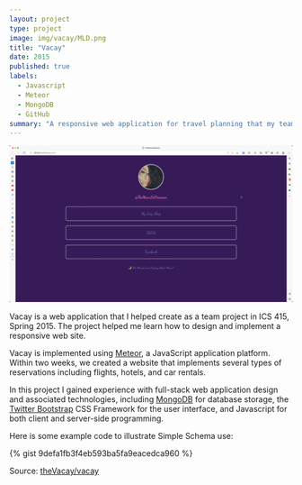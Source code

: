```yaml
---
layout: project
type: project
image: img/vacay/MLD.png
title: "Vacay"
date: 2015
published: true
labels:
  - Javascript
  - Meteor
  - MongoDB
  - GitHub
summary: "A responsive web application for travel planning that my team developed in ICS 415."
---
```


<img class="img-fluid" src="../img/vacay/MLD.png">

Vacay is a web application that I helped create as a team project in ICS 415, Spring 2015. The project helped me learn how to design and implement a responsive web site.

Vacay is implemented using [Meteor](http://meteor.com), a JavaScript application platform. Within two weeks, we created a website that implements several types of reservations including flights, hotels, and car rentals.

In this project I gained experience with full-stack web application design and associated technologies, including [MongoDB](http://mongodb.com) for database storage, the [Twitter Bootstrap](http://getbootstrap.com/) CSS Framework for the user interface, and Javascript for both client and server-side programming. 

Here is some example code to illustrate Simple Schema use:

{% gist 9defa1fb3f4eb593ba5fa9eacedca960 %}
 
Source: <a href="https://github.com/theVacay/vacay">theVacay/vacay</a>
